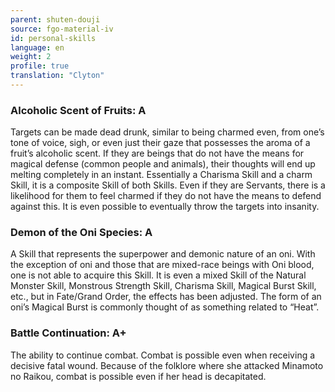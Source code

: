 ```yaml
---
parent: shuten-douji
source: fgo-material-iv
id: personal-skills
language: en
weight: 2
profile: true
translation: "Clyton"
---
```


### Alcoholic Scent of Fruits: A

Targets can be made dead drunk, similar to being charmed even, from one’s tone of voice, sigh, or even just their gaze that possesses the aroma of a fruit’s alcoholic scent. If they are beings that do not have the means for magical defense (common people and animals), their thoughts will end up melting completely in an instant. Essentially a Charisma Skill and a charm Skill, it is a composite Skill of both Skills. Even if they are Servants, there is a likelihood for them to feel charmed if they do not have the means to defend against this. It is even possible to eventually throw the targets into insanity.

### Demon of the Oni Species: A

A Skill that represents the superpower and demonic nature of an oni. With the exception of oni and those that are mixed-race beings with Oni blood, one is not able to acquire this Skill. It is even a mixed Skill of the Natural Monster Skill, Monstrous Strength Skill, Charisma Skill, Magical Burst Skill, etc., but in Fate/Grand Order, the effects has been adjusted. The form of an oni’s Magical Burst is commonly thought of as something related to “Heat”.

### Battle Continuation: A+

The ability to continue combat.
Combat is possible even when receiving a decisive fatal wound.
Because of the folklore where she attacked Minamoto no Raikou, combat is possible even if her head is decapitated.
